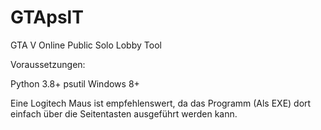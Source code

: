 # GTApslT
GTA V Online Public Solo Lobby Tool

Voraussetzungen:

Python 3.8+
psutil
Windows 8+

Eine Logitech Maus ist empfehlenswert, da das Programm (Als EXE)
dort einfach über die Seitentasten ausgeführt werden kann.
